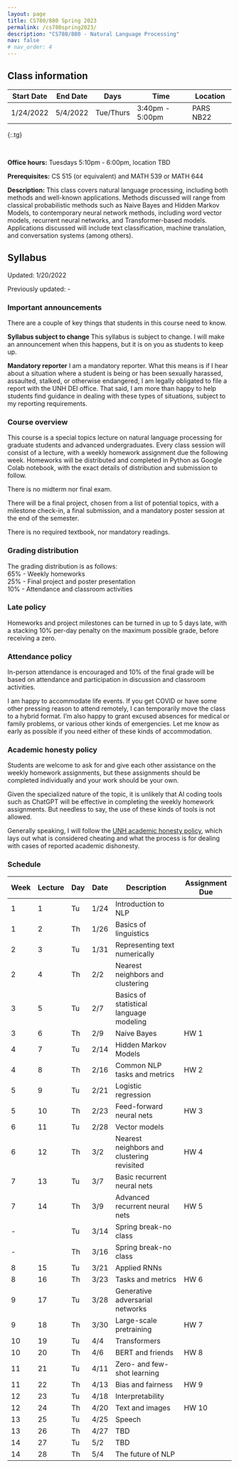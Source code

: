```yaml
---
layout: page
title: CS780/880 Spring 2023
permalink: /cs780spring2023/
description: "CS780/880 - Natural Language Processing"
nav: false
# nav_order: 4
---
```

<style type="text/css">
.tg  {border-collapse:collapse;border-spacing:0;}
.tg td{border-color:black;border-style:solid;border-width:1px;font-family:Arial, sans-serif;font-size:14px;
  overflow:hidden;padding:10px 5px;word-break:normal;}
.tg th{border-color:black;border-style:solid;border-width:1px;font-family:Arial, sans-serif;font-size:14px;
  font-weight:normal;overflow:hidden;padding:10px 5px;word-break:normal;}
.tg .tg-0pky{border-color:inherit;text-align:left;vertical-align:top}
</style>

## Class information


| Start Date | End Date | Days      | Time            | Location  |
|------------|----------|-----------|-----------------|-----------|
| 1/24/2022  | 5/4/2022 | Tue/Thurs | 3:40pm - 5:00pm | PARS NB22 |
{:.tg}


<br/>

**Office hours:** Tuesdays 5:10pm - 6:00pm, location TBD

**Prerequisites:** CS 515 (or equivalent) and MATH 539 or MATH 644

**Description:** This class covers natural language processing, including both methods and well-known applications. Methods discussed will range from classical probabilistic methods such as Naive Bayes and Hidden Markov Models, to contemporary neural network methods, including word vector models, recurrent neural networks, and Transformer-based models. Applications discussed will include text classification, machine translation, and conversation systems (among others).

## Syllabus


Updated: 1/20/2022

Previously updated: -

### Important announcements
There are a couple of key things that students in this course need to know.

**Syllabus subject to change**
This syllabus is subject to change. I will make an announcement when this happens, but it is on you as students to keep up. 

**Mandatory reporter**
I am a mandatory reporter. What this means is if I hear about a situation where a student is being or has been sexually harassed, assaulted, stalked, or otherwise endangered, I am legally obligated to file a report with the UNH DEI office. That said, I am more than happy to help students find guidance in dealing with these types of situations, subject to my reporting requirements.

### Course overview

This course is a special topics lecture on natural language processing for graduate students and advanced undergraduates. Every class session will consist of a lecture, with a weekly homework assignment due the following week. Homeworks will be distributed and completed in Python as Google Colab notebook, with the exact details of distribution and submission to follow. 

There is no midterm nor final exam. 

There will be a final project, chosen from a list of potential topics, with a milestone check-in, a final submission, and a mandatory poster session at the end of the semester. 

There is no required textbook, nor mandatory readings. 

### Grading distribution

The grading distribution is as follows:
<br/>65% - Weekly homeworks
<br/>25% - Final project and poster presentation
<br/>10% - Attendance and classroom activities

### Late policy

Homeworks and project milestones can be turned in up to 5 days late, with a stacking 10% per-day penalty on the maximum possible grade, before receiving a zero. 

### Attendance policy
In-person attendance is encouraged and 10% of the final grade will be based on attendance and participation in discussion and classroom activities.

I am happy to accommodate life events. If you get COVID or have some other pressing reason to attend remotely, I can temporarily move the class to a hybrid format. I’m also happy to grant excused absences for medical or family problems, or various other kinds of emergencies. Let me know as early as possible if you need either of these kinds of accommodation. 

### Academic honesty policy

Students are welcome to ask for and give each other assistance on the weekly homework assignments, but these assignments should be completed individually and your work should be your own. 

Given the specialized nature of the topic, it is unlikely that AI coding tools such as ChatGPT will be effective in completing the weekly homework assignments. But needless to say, the use of these kinds of tools is not allowed. 

Generally speaking, I will follow the [UNH academic honesty policy](https://catalog.unh.edu/graduate/academic-regulations-degree-requirements/academic-honesty/), which lays out what is considered cheating and what the process is for dealing with cases of reported academic dishonesty.

### Schedule

| Week 	| Lecture 	| Day 	| Date 	| Description                                	| Assignment Due 	|
|------	|---------	|-----	|------	|--------------------------------------------	|----------------	|
| 1    	| 1       	| Tu  	| 1/24 	| Introduction to NLP                        	|                	|
| 1    	| 2       	| Th  	| 1/26 	| Basics of linguistics                      	|                	|
| 2    	| 3       	| Tu  	| 1/31 	| Representing text numerically              	|                	|
| 2    	| 4       	| Th  	| 2/2  	| Nearest neighbors and clustering           	|                	|
| 3    	| 5       	| Tu  	| 2/7  	| Basics of statistical language modeling    	|                	|
| 3    	| 6       	| Th  	| 2/9  	| Naive Bayes                                	| HW 1           	|
| 4    	| 7       	| Tu  	| 2/14 	| Hidden Markov Models                       	|                	|
| 4    	| 8       	| Th  	| 2/16 	| Common NLP tasks and metrics               	| HW 2           	|
| 5    	| 9       	| Tu  	| 2/21 	| Logistic regression                        	|                	|
| 5    	| 10      	| Th  	| 2/23 	| Feed-forward neural nets                   	| HW 3           	|
| 6    	| 11      	| Tu  	| 2/28 	| Vector models                              	|                	|
| 6    	| 12      	| Th  	| 3/2  	| Nearest neighbors and clustering revisited 	| HW 4           	|
| 7    	| 13      	| Tu  	| 3/7  	| Basic recurrent neural nets                	|                	|
| 7    	| 14      	| Th  	| 3/9  	| Advanced recurrent neural nets             	| HW 5           	|
| -    	|         	| Tu  	| 3/14 	| Spring break-no class                      	|                	|
| -    	|         	| Th  	| 3/16 	| Spring break-no class                      	|                	|
| 8    	| 15      	| Tu  	| 3/21 	| Applied RNNs                               	|                	|
| 8    	| 16      	| Th  	| 3/23 	| Tasks and metrics                          	| HW 6           	|
| 9    	| 17      	| Tu  	| 3/28 	| Generative adversarial networks            	|                	|
| 9    	| 18      	| Th  	| 3/30 	| Large-scale pretraining                    	| HW 7           	|
| 10   	| 19      	| Tu  	| 4/4  	| Transformers                               	|                	|
| 10   	| 20      	| Th  	| 4/6  	| BERT and friends                           	| HW 8           	|
| 11   	| 21      	| Tu  	| 4/11 	| Zero- and few-shot learning                	|                	|
| 11   	| 22      	| Th  	| 4/13 	| Bias and fairness                          	| HW 9           	|
| 12   	| 23      	| Tu  	| 4/18 	| Interpretability                           	|                	|
| 12   	| 24      	| Th  	| 4/20 	| Text and images                            	| HW 10          	|
| 13   	| 25      	| Tu  	| 4/25 	| Speech                                     	|                	|
| 13   	| 26      	| Th  	| 4/27 	| TBD                                        	|                	|
| 14   	| 27      	| Tu  	| 5/2  	| TBD                                        	|                	|
| 14   	| 28      	| Th  	| 5/4  	| The future of NLP                          	|                	|


